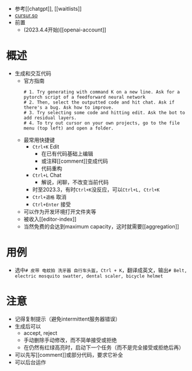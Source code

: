 - 参考[[chatgpt]], [[waitlists]]
- [cursur.so](https://www.cursor.so/)
- 前置
  - (2023.4.4开始)[[openai-account]]
# 概述
- 生成和交互代码
  - 官方指南
    ```text
    # 1. Try generating with command K on a new line. Ask for a pytorch script of a feedforward neural network
    # 2. Then, select the outputted code and hit chat. Ask if there's a bug. Ask how to improve.
    # 3. Try selecting some code and hitting edit. Ask the bot to add residual layers.
    # 4. To try out cursor on your own projects, go to the file menu (top left) and open a folder.
    ```
  - 最常用快捷键
    - `Ctrl+K` Edit
      - 在已有代码基础上编辑
      - 或注释[[comment]]变成代码
      - 代码重构
    - `Ctrl+L` Chat
      - 解说，闲聊，不改变当前代码
    - 时至2023.3，有时`Ctrl+K`没反应，可以`Ctrl+L, Ctrl+K`
    - `Ctrl+退格` 取消
    - `Ctrl+Enter` 接受
  - 可以作为开发环境打开文件夹等
  - 被收入[[editor-index]]
  - 当然免费的会达到maximum capacity，这时就需要[[aggregation]]
# 用例
- 选中`# 皮带 电蚊拍 洗牙器 自行车头盔`，`Ctrl + K`，翻译成英文，输出`# Belt, electric mosquito swatter, dental scaler, bicycle helmet`
# 注意
- 记得复制提示（避免intermittent服务器错误）
- 生成后可以
  - accept, reject
  - 手动删除手动修改，而不简单接受或拒绝
  - 在仍然有红绿高亮时，启动下一个任务（而不是完全接受或拒绝后再）
- 可以先写[[comment]]或部分代码，要求它补全
- 可以后台运作